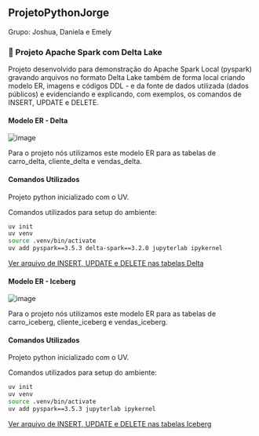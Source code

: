 
## ProjetoPythonJorge
Grupo: Joshua, Daniela e Emely

### 📂 Projeto Apache Spark com Delta Lake
Projeto desenvolvido para demonstração do Apache Spark Local (pyspark) gravando arquivos no formato Delta Lake também de forma local criando modelo ER, imagens e códigos DDL - e da fonte de dados utilizada (dados públicos) e evidenciando e explicando, 
com exemplos, os comandos de INSERT, UPDATE e DELETE.

####  Modelo ER - Delta

![image](https://github.com/user-attachments/assets/4b98ee3d-5d8c-4b24-b5ad-2a157668a7c9)

Para o projeto nós utilizamos este modelo ER para as tabelas de carro_delta, cliente_delta e vendas_delta.

#### Comandos Utilizados

Projeto python inicializado com o UV.

Comandos utilizados para setup do ambiente:

```bash copy
uv init
uv venv
source .venv/bin/activate
uv add pyspark==3.5.3 delta-spark==3.2.0 jupyterlab ipykernel
```
[Ver arquivo de  INSERT, UPDATE e DELETE nas tabelas Delta](./spark-delta/spark-delta.ipynb)

####  Modelo ER - Iceberg

![image](https://github.com/user-attachments/assets/273b273a-1f55-424c-81b4-b1c9720504eb)

Para o projeto nós utilizamos este modelo ER para as tabelas de carro_iceberg, cliente_iceberg e vendas_iceberg.

#### Comandos Utilizados

Projeto python inicializado com o UV.

Comandos utilizados para setup do ambiente:

```bash copy
uv init
uv venv
source .venv/bin/activate
uv add pyspark==3.5.3 jupyterlab ipykernel
```

[Ver arquivo de  INSERT, UPDATE e DELETE nas tabelas Iceberg](./spark-iceberg/spark-iceberg.ipynb)
